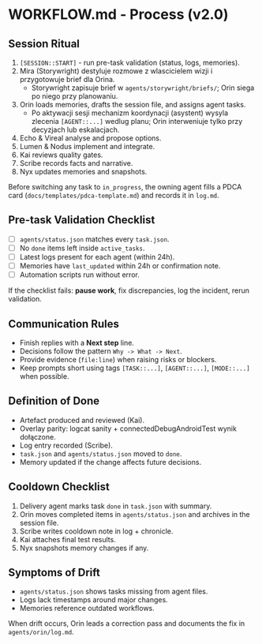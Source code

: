 ﻿# WORKFLOW.md - Process (v2.0)

## Session Ritual
1. `[SESSION::START]` - run pre-task validation (status, logs, memories).
2. Mira (Storywright) destyluje rozmowe z wlascicielem wizji i przygotowuje brief dla Orina.
   - Storywright zapisuje brief w `agents/storywright/briefs/`; Orin siega po niego przy planowaniu.
3. Orin loads memories, drafts the session file, and assigns agent tasks.
   - Po aktywacji sesji mechanizm koordynacji (asystent) wysyla zlecenia `[AGENT::...]` wedlug planu; Orin interweniuje tylko przy decyzjach lub eskalacjach.
4. Echo & Vireal analyse and propose options.
5. Lumen & Nodus implement and integrate.
6. Kai reviews quality gates.
7. Scribe records facts and narrative.
8. Nyx updates memories and snapshots.

Before switching any task to `in_progress`, the owning agent fills a PDCA card (`docs/templates/pdca-template.md`) and records it in `log.md`.

## Pre-task Validation Checklist
- [ ] `agents/status.json` matches every `task.json`.
- [ ] No `done` items left inside `active_tasks`.
- [ ] Latest logs present for each agent (within 24h).
- [ ] Memories have `last_updated` within 24h or confirmation note.
- [ ] Automation scripts run without error.

If the checklist fails: **pause work**, fix discrepancies, log the incident, rerun validation.

## Communication Rules
- Finish replies with a **Next step** line.
- Decisions follow the pattern `Why -> What -> Next`.
- Provide evidence (`file:line`) when raising risks or blockers.
- Keep prompts short using tags `[TASK::...]`, `[AGENT::...]`, `[MODE::...]` when possible.

## Definition of Done
- Artefact produced and reviewed (Kai).
- Overlay parity: logcat sanity + connectedDebugAndroidTest wynik dołączone.
- Log entry recorded (Scribe).
- `task.json` and `agents/status.json` moved to `done`.
- Memory updated if the change affects future decisions.

## Cooldown Checklist
1. Delivery agent marks task `done` in `task.json` with summary.
2. Orin moves completed items in `agents/status.json` and archives in the session file.
3. Scribe writes cooldown note in log + chronicle.
4. Kai attaches final test results.
5. Nyx snapshots memory changes if any.

## Symptoms of Drift
- `agents/status.json` shows tasks missing from agent files.
- Logs lack timestamps around major changes.
- Memories reference outdated workflows.

When drift occurs, Orin leads a correction pass and documents the fix in `agents/orin/log.md`.
